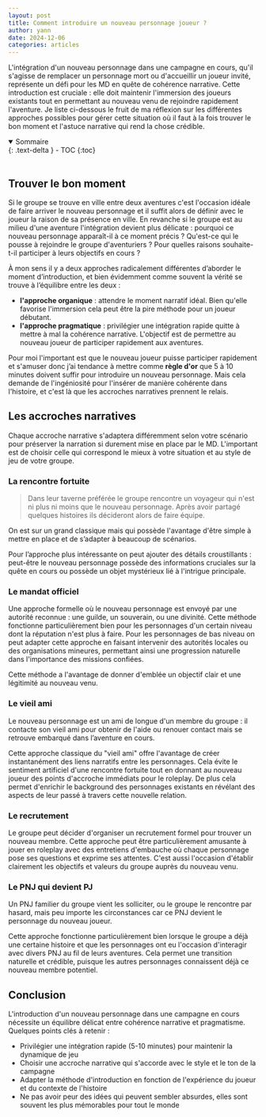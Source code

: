 ```yaml
---
layout: post
title: Comment introduire un nouveau personnage joueur ?
author: yann
date: 2024-12-06
categories: articles
---
```


L'intégration d'un nouveau personnage dans une campagne en cours, qu'il s'agisse de remplacer un personnage mort ou d'accueillir un joueur invité, représente un défi pour les MD en quête de cohérence narrative. Cette introduction est cruciale : elle doit maintenir l'immersion des joueurs existants tout en permettant au nouveau venu de rejoindre rapidement l'aventure. Je liste ci-dessous le fruit de ma réflexion sur les différentes approches possibles pour gérer cette situation où il faut à la fois trouver le bon moment et l'astuce narrative qui rend la chose crédible.
<br />

<details open markdown="block">
  <summary>
    Sommaire
  </summary>
  {: .text-delta }
- TOC
{:toc}
</details>

<br />

## Trouver le bon moment

Si le groupe se trouve en ville entre deux aventures c'est l'occasion idéale de faire arriver le nouveau personnage et il suffit alors de définir avec le joueur la raison de sa présence en ville. 
En revanche si le groupe est au milieu d'une aventure l'intégration devient plus délicate : pourquoi ce nouveau personnage apparaît-il à ce moment précis ? Qu'est-ce qui le pousse à rejoindre le groupe d'aventuriers ? Pour quelles raisons souhaite-t-il participer à leurs objectifs en cours ?

À mon sens il y a deux approches radicalement différentes d’aborder le moment d’introduction, et bien évidemment comme souvent la vérité se trouve à l’équilibre entre les deux :
- **l'approche organique** : attendre le moment narratif idéal. Bien qu'elle favorise l'immersion cela peut être la pire méthode pour un joueur débutant.
- **l'approche pragmatique** : privilégier une intégration rapide quitte à mettre à mal la cohérence narrative. L'objectif est de permettre au nouveau joueur de participer rapidement aux aventures.

Pour moi l'important est que le nouveau joueur puisse participer rapidement et s'amuser donc j’ai tendance à mettre comme **règle d'or** que 5 à 10 minutes doivent suffir pour introduire un nouveau personnage. Mais cela demande de l'ingéniosité pour l'insérer de manière cohérente dans l'histoire, et c'est là que les accroches narratives prennent le relais.


## Les accroches narratives

Chaque accroche narrative s'adaptera différemment selon votre scénario pour préserver la narration si durement mise en place par le MD. L'important est de choisir celle qui correspond le mieux à votre situation et au style de jeu de votre groupe.

### La rencontre fortuite

> Dans leur taverne préférée le groupe rencontre un voyageur qui n'est ni plus ni moins que le nouveau personnage. Après avoir partagé quelques histoires ils décideront alors de faire équipe.

On est sur un grand classique mais qui possède l'avantage d'être simple à mettre en place et de s’adapter à beaucoup de scénarios. 

Pour l’approche plus intéressante on peut ajouter des détails croustillants : peut-être le nouveau personnage possède des informations cruciales sur la quête en cours ou possède un objet mystérieux lié à l'intrigue principale.


### Le mandat officiel

Une approche formelle où le nouveau personnage est envoyé par une autorité reconnue : une guilde, un souverain, ou une divinité. Cette méthode fonctionne particulièrement bien pour les personnages d'un certain niveau dont la réputation n'est plus à faire. 
Pour les personnages de bas niveau on peut adapter cette approche en faisant intervenir des autorités locales ou des organisations mineures, permettant ainsi une progression naturelle dans l'importance des missions confiées.

Cette méthode a l'avantage de donner d'emblée un objectif clair et une légitimité au nouveau venu.

### Le vieil ami

Le nouveau personnage est un ami de longue d'un membre du groupe : il contacte son vieil ami pour obtenir de l'aide ou renouer contact mais se retrouve embarqué dans l’aventure en cours.

Cette approche classique du "vieil ami" offre l'avantage de créer instantanément des liens narratifs entre les personnages. Cela évite le sentiment artificiel d'une rencontre fortuite tout en donnant au nouveau joueur des points d'accroche immédiats pour le roleplay. De plus cela permet d'enrichir le background des personnages existants en révélant des aspects de leur passé à travers cette nouvelle relation.

### Le recrutement

Le groupe peut décider d'organiser un recrutement formel pour trouver un nouveau membre. Cette approche peut être particulièrement amusante à jouer en roleplay avec des entretiens d'embauche où chaque personnage pose ses questions et exprime ses attentes. C'est aussi l'occasion d'établir clairement les objectifs et valeurs du groupe auprès du nouveau venu.

### Le PNJ qui devient PJ

Un PNJ familier du groupe vient les solliciter, ou le groupe le rencontre par hasard, mais peu importe les circonstances car ce PNJ devient le personnage du nouveau joueur.

Cette approche fonctionne particulièrement bien lorsque le groupe a déjà une certaine histoire et que les personnages ont eu l'occasion d'interagir avec divers PNJ au fil de leurs aventures. Cela permet une transition naturelle et crédible, puisque les autres personnages connaissent déjà ce nouveau membre potentiel.

## Conclusion

L'introduction d'un nouveau personnage dans une campagne en cours nécessite un équilibre délicat entre cohérence narrative et pragmatisme. 
Quelques points clés à retenir :
- Privilégier une intégration rapide (5-10 minutes) pour maintenir la dynamique de jeu
- Choisir une accroche narrative qui s'accorde avec le style et le ton de la campagne
- Adapter la méthode d'introduction en fonction de l'expérience du joueur et du contexte de l'histoire
- Ne pas avoir peur des idées qui peuvent sembler absurdes, elles sont souvent les plus mémorables pour tout le monde




